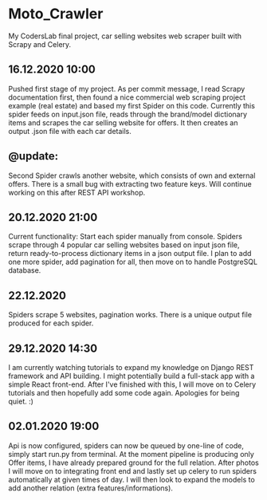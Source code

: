 # Moto_Crawler
My CodersLab final project, car selling websites web scraper built with Scrapy and Celery.


16.12.2020 10:00
----------------
Pushed first stage of my project. As per commit message, I read Scrapy documentation first, then found a nice commercial web scraping project example (real estate)
and based my first Spider on this code. Currently this spider feeds on input.json file, reads through the brand/model dictionary items and scrapes the car selling
website for offers. It then creates an output .json file with each car details.

@update:
---------------
Second Spider crawls another website, which consists of own and external offers. There is a small bug with extracting two feature keys. Will continue working on this after REST API workshop.

20.12.2020 21:00
---------------
Current functionality: Start each spider manually from console. Spiders scrape through 4 popular car selling websites based on input json file, return ready-to-process dictionary items in a json output file. I plan to add one more spider, add pagination for all, then move on to handle PostgreSQL database.

22.12.2020
--------------
Spiders scrape 5 websites, pagination works. There is a unique output file produced for each spider.

29.12.2020 14:30
---------------
I am currently watching tutorials to expand my knowledge on Django REST framework and API building. I might potentially build a full-stack app with a simple React front-end. After I've finished with this, I will move on to Celery tutorials and then hopefully add some code again. Apologies for being quiet. :)

02.01.2020 19:00
---------------
Api is now configured, spiders can now be queued by one-line of code, simply start run.py from terminal. At the 
moment pipeline is producing only Offer items, I have already prepared ground for the full relation. After photos I 
will move on to integrating front end and lastly set up celery to run spiders automatically at given times of day.
I will then look to expand the models to add another relation (extra features/informations).
